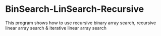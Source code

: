 # BinSearch-LinSearch-Recursive
This program shows how to use recursive binary array search, recursive linear array search & iterative linear array search
